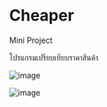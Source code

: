 # Cheaper
Mini Project 

โปรแกรมเปรียบเทียบราคาสินค้า

![image](https://github.com/JASDA0000/Cheaper/assets/103983336/a4f05633-0f7f-4246-9fad-4b6cf3704735)

![image](https://github.com/JASDA0000/Cheaper/assets/103983336/269e04ea-b3c3-48ae-a327-d5c852cc90db)
